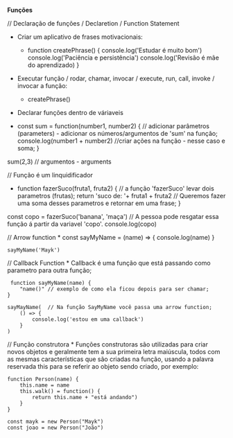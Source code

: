 **Funções**

// Declaração de funções / Declaretion / Function Statement

- Criar um aplicativo de frases motivacionais:
   * function createPhrase() {
        console.log('Estudar é muito bom')
        console.log('Paciência e persistência')
        console.log('Revisão é mãe do aprendizado)
    }

- Executar função / rodar, chamar, invocar / execute, run, call, invoke / invocar a função:
  *  createPhrase()

- Declarar funções dentro de váriaveis
* const sum = function(number1, number2) { // adicionar parâmetros (parameters) - adicionar os números/argumentos de 'sum' na função;
    console.log(number1 + number2) //criar ações na função - nesse caso e soma;
}

sum(2,3) // argumentos - arguments

// Função é um linquidificador
* function fazerSuco(fruta1, fruta2) {  // a função 'fazerSuco' levar dois parametros (frutas);
    return 'suco de: '+ fruta1 + fruta2 // Queremos fazer uma soma desses parametros e retornar em uma frase;
}

const copo = fazerSuco('banana', 'maça') // A pessoa pode resgatar essa função á partir da variavel 'copo'.
console.log(copo)

// Arrow function
    * const sayMyName = (name) => {
        console.log(name)
    }

    sayMyName('Mayk')

// Callback Function
    * Callback é uma função que está passando como parametro para outra função;
    
     function sayMyName(name) {
        "name()" // exemplo de como ela ficou depois para ser chamar;
    }

    sayMayName(  // Na função SayMyName você passa uma arrow function;
        () => {
            console.log('estou em uma callback')
        }
    )

// Função construtora
    * Funções construtoras são utilizadas para criar novos objetos e geralmente tem a sua primeira letra maiúscula, todos com as mesmas características que são criadas na função, usando a palavra reservada this para se referir ao objeto sendo criado, por exemplo:


    function Person(name) {
	    this.name = name
	    this.walk() = function() {
		    return this.name + "está andando")
	    }
    }

    const mayk = new Person("Mayk")
    const joao = new Person("João")

